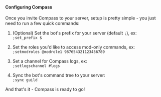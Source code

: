 #### Configuring Compass

Once you invite Compass to your server, setup is pretty simple - you just need to run a few quick commands:  

1. (Optional) Set the bot's prefix for your server (default `;`), ex:  
```;set_prefix $```

1. Set the roles you'd like to access mod-only commands, ex:  
```;setmodroles @modrole1 987654321123456789```

1. Set a channel for Compass logs, ex:  
```;setlogschannel #logs```

1. Sync the bot's command tree to your server:  
```;sync guild```

And that's it - Compass is ready to go!